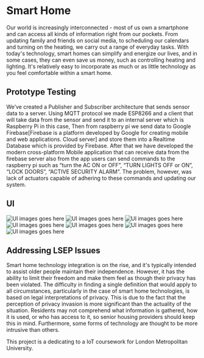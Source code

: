 # Smart Home

Our world is increasingly interconnected - most of us own a smartphone and can access all kinds of information right from our pockets. From updating family and friends on social media, to scheduling our calendars and turning on the heating, we carry out a range of everyday tasks. With today's technology, smart homes can simplify and energize our lives, and in some cases, they can even save us money, such as controlling heating and lighting. It's relatively easy to incorporate as much or as little technology as you feel comfortable within a smart home.

## Prototype Testing

We’ve created a Publisher and Subscriber architecture that sends sensor data to a server. Using MQTT protocol we made ESP8266 and a client that will take data from the sensor and send it to an internal server which is Raspberry Pi in this case, Then from raspberry pi we send data to Google Firebase[Firebase is a platform developed by Google for creating mobile and web applications. Cloud server] and store them into a Realtime Database which is provided by Firebase.
After that we have developed the modern cross-platform Mobile application that can receive data from the firebase server also from the app users can send commands to the raspberry pi such as “turn the AC ON or OFF”, “TURN LIGHTS OFF or ON”, “LOCK DOORS”, “ACTIVE SECURITY ALARM”. The problem, however, was lack of actuators capable of adhering to these commands and updating our system.

## UI
![UI images goes here](https://github.com/lvlasuod/smart_home/blob/master/1.jpeg?raw=true)
![UI images goes here](https://github.com/lvlasuod/smart_home/blob/master/2.jpeg?raw=true)
![UI images goes here](https://github.com/lvlasuod/smart_home/blob/master/3.jpeg?raw=true)
![UI images goes here](https://github.com/lvlasuod/smart_home/blob/master/4.jpeg?raw=true)
![UI images goes here](https://github.com/lvlasuod/smart_home/blob/master/5.jpeg?raw=true)
![UI images goes here](https://github.com/lvlasuod/smart_home/blob/master/6.jpeg?raw=true)
![UI images goes here](https://github.com/lvlasuod/smart_home/blob/master/7.jpeg?raw=true)


##  Addressing LSEP Issues

Smart home technology integration is on the rise, and it's typically intended to assist older people maintain their independence. However, it has the ability to limit their freedom and make them feel as though their privacy has been violated. The difficulty in finding a single definition that would apply to all circumstances, particularly in the case of smart home technologies, is based on legal interpretations of privacy. This is due to the fact that the perception of privacy invasion is more significant than the actuality of the situation. Residents may not comprehend what information is gathered, how it is used, or who has access to it, so senior housing providers should keep this in mind. Furthermore, some forms of technology are thought to be more intrusive than others. 


This project is a dedicating to a IoT coursework for London Metropolitan University.

